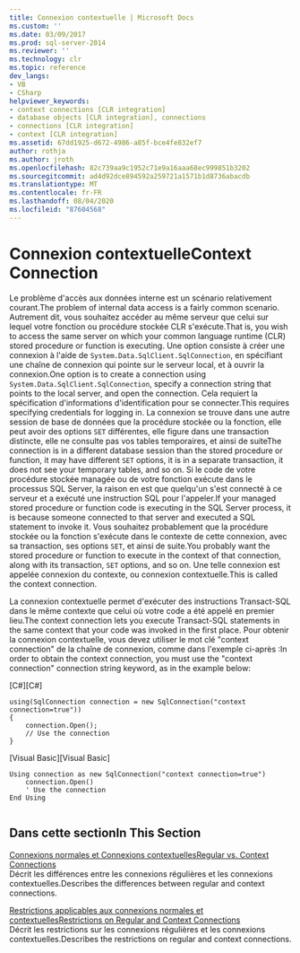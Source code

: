 ```yaml
---
title: Connexion contextuelle | Microsoft Docs
ms.custom: ''
ms.date: 03/09/2017
ms.prod: sql-server-2014
ms.reviewer: ''
ms.technology: clr
ms.topic: reference
dev_langs:
- VB
- CSharp
helpviewer_keywords:
- context connections [CLR integration]
- database objects [CLR integration], connections
- connections [CLR integration]
- context [CLR integration]
ms.assetid: 67dd1925-d672-4986-a85f-bce4fe832ef7
author: rothja
ms.author: jroth
ms.openlocfilehash: 82c739aa9c1952c71e9a16aaa68ec999851b3202
ms.sourcegitcommit: ad4d92dce894592a259721a1571b1d8736abacdb
ms.translationtype: MT
ms.contentlocale: fr-FR
ms.lasthandoff: 08/04/2020
ms.locfileid: "87604568"
---
```

# <a name="context-connection"></a><span data-ttu-id="a2455-102">Connexion contextuelle</span><span class="sxs-lookup"><span data-stu-id="a2455-102">Context Connection</span></span>
  <span data-ttu-id="a2455-103">Le problème d'accès aux données interne est un scénario relativement courant.</span><span class="sxs-lookup"><span data-stu-id="a2455-103">The problem of internal data access is a fairly common scenario.</span></span> <span data-ttu-id="a2455-104">Autrement dit, vous souhaitez accéder au même serveur que celui sur lequel votre fonction ou procédure stockée CLR s'exécute.</span><span class="sxs-lookup"><span data-stu-id="a2455-104">That is, you wish to access the same server on which your common language runtime (CLR) stored procedure or function is executing.</span></span> <span data-ttu-id="a2455-105">Une option consiste à créer une connexion à l'aide de `System.Data.SqlClient.SqlConnection`, en spécifiant une chaîne de connexion qui pointe sur le serveur local, et à ouvrir la connexion.</span><span class="sxs-lookup"><span data-stu-id="a2455-105">One option is to create a connection using `System.Data.SqlClient.SqlConnection`, specify a connection string that points to the local server, and open the connection.</span></span> <span data-ttu-id="a2455-106">Cela requiert la spécification d'informations d'identification pour se connecter.</span><span class="sxs-lookup"><span data-stu-id="a2455-106">This requires specifying credentials for logging in.</span></span> <span data-ttu-id="a2455-107">La connexion se trouve dans une autre session de base de données que la procédure stockée ou la fonction, elle peut avoir des options `SET` différentes, elle figure dans une transaction distincte, elle ne consulte pas vos tables temporaires, et ainsi de suite</span><span class="sxs-lookup"><span data-stu-id="a2455-107">The connection is in a different database session than the stored procedure or function, it may have different `SET` options, it is in a separate transaction, it does not see your temporary tables, and so on.</span></span> <span data-ttu-id="a2455-108">Si le code de votre procédure stockée managée ou de votre fonction exécute dans le processus SQL Server, la raison en est que quelqu'un s'est connecté à ce serveur et a exécuté une instruction SQL pour l'appeler.</span><span class="sxs-lookup"><span data-stu-id="a2455-108">If your managed stored procedure or function code is executing in the SQL Server process, it is because someone connected to that server and executed a SQL statement to invoke it.</span></span> <span data-ttu-id="a2455-109">Vous souhaitez probablement que la procédure stockée ou la fonction s'exécute dans le contexte de cette connexion, avec sa transaction, ses options `SET`, et ainsi de suite.</span><span class="sxs-lookup"><span data-stu-id="a2455-109">You probably want the stored procedure or function to execute in the context of that connection, along with its transaction, `SET` options, and so on.</span></span> <span data-ttu-id="a2455-110">Une telle connexion est appelée connexion du contexte, ou connexion contextuelle.</span><span class="sxs-lookup"><span data-stu-id="a2455-110">This is called the context connection.</span></span>  
  
 <span data-ttu-id="a2455-111">La connexion contextuelle permet d'exécuter des instructions Transact-SQL dans le même contexte que celui où votre code a été appelé en premier lieu.</span><span class="sxs-lookup"><span data-stu-id="a2455-111">The context connection lets you execute Transact-SQL statements in the same context that your code was invoked in the first place.</span></span> <span data-ttu-id="a2455-112">Pour obtenir la connexion contextuelle, vous devez utiliser le mot clé "context connection" de la chaîne de connexion, comme dans l'exemple ci-après :</span><span class="sxs-lookup"><span data-stu-id="a2455-112">In order to obtain the context connection, you must use the "context connection" connection string keyword, as in the example below:</span></span>  
  
 <span data-ttu-id="a2455-113">[C#]</span><span class="sxs-lookup"><span data-stu-id="a2455-113">[C#]</span></span>  
  
```  
using(SqlConnection connection = new SqlConnection("context connection=true"))   
{  
    connection.Open();  
    // Use the connection  
}  
```  
  
 <span data-ttu-id="a2455-114">[Visual Basic]</span><span class="sxs-lookup"><span data-stu-id="a2455-114">[Visual Basic]</span></span>  
  
```  
Using connection as new SqlConnection("context connection=true")  
    connection.Open()  
    ' Use the connection  
End Using  
  
```  
  
## <a name="in-this-section"></a><span data-ttu-id="a2455-115">Dans cette section</span><span class="sxs-lookup"><span data-stu-id="a2455-115">In This Section</span></span>  
 [<span data-ttu-id="a2455-116">Connexions normales et Connexions contextuelles</span><span class="sxs-lookup"><span data-stu-id="a2455-116">Regular vs. Context Connections</span></span>](context-connections-vs-regular-connections.md)  
 <span data-ttu-id="a2455-117">Décrit les différences entre les connexions régulières et les connexions contextuelles.</span><span class="sxs-lookup"><span data-stu-id="a2455-117">Describes the differences between regular and context connections.</span></span>  
  
 [<span data-ttu-id="a2455-118">Restrictions applicables aux connexions normales et contextuelles</span><span class="sxs-lookup"><span data-stu-id="a2455-118">Restrictions on Regular and Context Connections</span></span>](context-connections-and-regular-connections-restrictions.md)  
 <span data-ttu-id="a2455-119">Décrit les restrictions sur les connexions régulières et les connexions contextuelles.</span><span class="sxs-lookup"><span data-stu-id="a2455-119">Describes the restrictions on regular and context connections.</span></span>  
  
  
